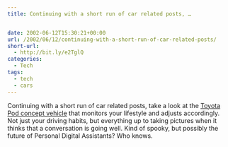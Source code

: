 ```yaml
---
title: Continuing with a short run of car related posts, …


date: 2002-06-12T15:30:21+00:00
url: /2002/06/12/continuing-with-a-short-run-of-car-related-posts/
short-url:
  - http://bit.ly/e2TglQ
categories:
  - Tech
tags:
  - tech
  - cars
---
```

Continuing with a short run of car related posts, take a look at the <a href="http://www.toyota.com/html/shop/look_ahead/conceptcar.html#pod">Toyota Pod concept vehicle</a> that monitors your lifestyle and adjusts accordingly. Not just your driving habits, but everything up to taking pictures when it thinks that a conversation is going well. Kind of spooky, but possibly the future of Personal Digital Assistants? Who knows.